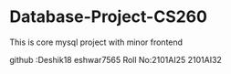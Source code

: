 # Database-Project-CS260
This is core mysql project with minor frontend 


github :Deshik18 eshwar7565
Roll No:2101AI25 2101AI32
